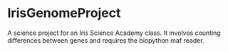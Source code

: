 # IrisGenomeProject
A science project for an Iris Science Academy class.
It involves counting differences between genes and requires the biopython maf reader.
